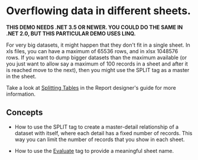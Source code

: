 # Overflowing data in different sheets.

**THIS DEMO NEEDS .NET 3.5 OR NEWER. YOU COULD DO THE SAME IN .NET 2.0,
BUT THIS PARTICULAR DEMO USES LINQ.**

For very big datasets, it might happen that they don\'t fit in a single
sheet. In xls files, you can have a maximum of 65536 rows, and in xlsx
1048576 rows. If you want to dump bigger datasets than the maximum
available (or you just want to allow say a maximum of 100 records in a
sheet and after it is reached move to the next), then you might use the
SPLIT tag as a master in the sheet.

Take a look at [Splitting Tables](https://doc.tmssoftware.com/flexcel/net/guides/reports-designer-guide.html#splitting-tables)
in the Report designer's guide for more information.

## Concepts

- How to use the SPLIT tag to create a master-detail relationship of a
  dataset with itself, where each detail has a fixed number of
  records. This way you can limit the number of records that you
  show in each sheet. 
  
- How to use the [Evaluate](https://doc.tmssoftware.com/flexcel/net/guides/reports-tag-reference.html#evaluate) tag to provide a meaningful sheet name.
